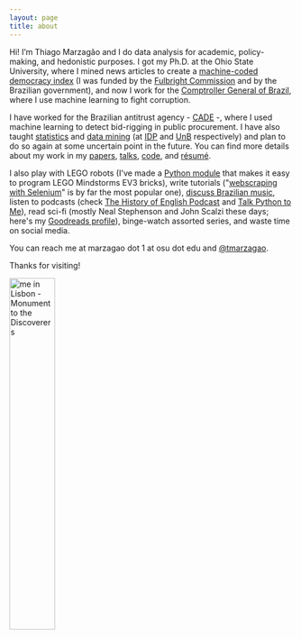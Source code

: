 ```yaml
---
layout: page
title: about
---
```


Hi! I’m Thiago Marzagão and I do data analysis for academic, policy-making, and hedonistic purposes. I got my Ph.D. at the Ohio State University, where I mined news articles to create a [machine-coded democracy index](https://arxiv.org/abs/1502.06161) (I was funded by the [Fulbright Commission](https://fulbright.org.br/) and by the Brazilian government), and now I work for the [Comptroller General of Brazil](http://www.cgu.gov.br/), where I use machine learning to fight corruption.

I have worked for the Brazilian antitrust agency - [CADE](http://cade.gov.br/) -, where I used machine learning to detect bid-rigging in public procurement. I have also taught [statistics](/teaching/EADM) and [data mining](/teaching/EPA109738) (at [IDP](http://www.idp.edu.br/administracao/) and [UnB](http://adm.unb.br/) respectively) and plan to do so again at some uncertain point in the future. You can find more details about my work in my [papers](http://thiagomarzagao.com/papers/), [talks](http://thiagomarzagao.com/talks%20&%20slides/), [code](http://thiagomarzagao.com/code/), and [résumé](https://s3.amazonaws.com/thiagomarzagao/resume_ThiagoMarzagao.pdf).

I also play with LEGO robots (I've made a [Python module](https://github.com/thiagomarzagao/ev3py) that makes it easy to program LEGO Mindstorms EV3 bricks), write tutorials ("[webscraping with Selenium](http://thiagomarzagao.com/2013/11/12/webscraping-with-selenium-part-1/)" is by far the most popular one), [discuss Brazilian music](http://thiagomarzagao.com/2015/12/24/text-analyzing-brazilian-music/), listen to podcasts (check [The History of English Podcast](http://historyofenglishpodcast.com/) and [Talk Python to Me](https://talkpython.fm/)), read sci-fi (mostly Neal Stephenson and John Scalzi these days; here's my [Goodreads profile](https://www.goodreads.com/user/show/45921922-thiago-marzag-o)), binge-watch assorted series, and waste time on social media.

You can reach me at marzagao dot 1 at osu dot edu and [@tmarzagao](https://twitter.com/tmarzagao).

Thanks for visiting!

<img src="http://i.imgur.com/7L0c53hl.jpg" title="me in Lisbon - Monument to the Discoverers" height="40%" width="40%" />